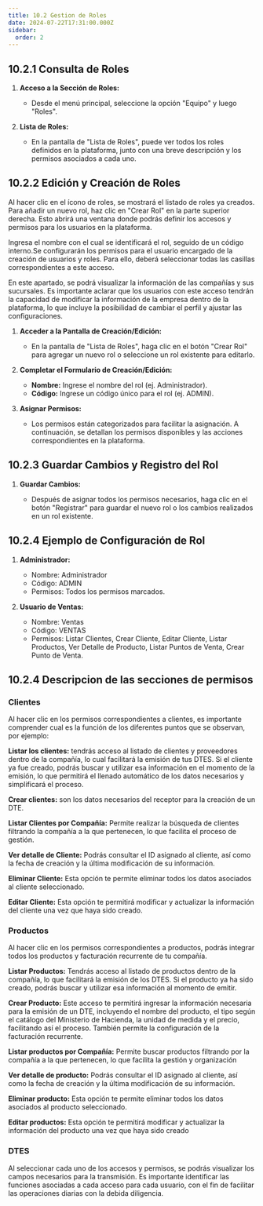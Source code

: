 ```yaml
---
title: 10.2 Gestion de Roles
date: 2024-07-22T17:31:00.000Z
sidebar:
  order: 2
---
```

## 10.2.1 Consulta de Roles

1. **Acceso a la Sección de Roles:**

   * Desde el menú principal, seleccione la opción "Equipo" y luego "Roles".
2. **Lista de Roles:**

   * En la pantalla de "Lista de Roles", puede ver todos los roles definidos en la plataforma, junto con una breve descripción y los permisos asociados a cada uno.

## 10.2.2 Edición y Creación de Roles

Al hacer clic en el ícono de roles, se mostrará el listado de roles ya creados. Para añadir un nuevo rol, haz clic en "Crear Rol" en la parte superior derecha. Esto abrirá una ventana donde podrás definir los accesos y permisos para los usuarios en la plataforma.

Ingresa el nombre con el cual se identificará el rol, seguido de un código interno.Se configurarán los permisos para el usuario encargado de la creación de usuarios y roles. Para ello, deberá seleccionar todas las casillas correspondientes a este acceso.

En este apartado, se podrá visualizar la información de las compañías y sus sucursales. Es importante aclarar que los usuarios con este acceso tendrán la capacidad de modificar la información de la empresa dentro de la plataforma, lo que incluye la posibilidad de cambiar el perfil y ajustar las configuraciones.

1. **Acceder a la Pantalla de Creación/Edición:**

   * En la pantalla de "Lista de Roles", haga clic en el botón "Crear Rol" para agregar un nuevo rol o seleccione un rol existente para editarlo.
2. **Completar el Formulario de Creación/Edición:**

   * **Nombre:** Ingrese el nombre del rol (ej. Administrador).
   * **Código:** Ingrese un código único para el rol (ej. ADMIN).
3. **Asignar Permisos:**

   * Los permisos están categorizados para facilitar la asignación. A continuación, se detallan los permisos disponibles y las acciones correspondientes en la plataforma.

## 10.2.3 Guardar Cambios y Registro del Rol

1. **Guardar Cambios:**

   * Después de asignar todos los permisos necesarios, haga clic en el botón "Registrar" para guardar el nuevo rol o los cambios realizados en un rol existente.

## 10.2.4 Ejemplo de Configuración de Rol

1. **Administrador:**

   * Nombre: Administrador
   * Código: ADMIN
   * Permisos: Todos los permisos marcados.
2. **Usuario de Ventas:**

   * Nombre: Ventas
   * Código: VENTAS
   * Permisos: Listar Clientes, Crear Cliente, Editar Cliente, Listar Productos, Ver Detalle de Producto, Listar Puntos de Venta, Crear Punto de Venta.

## 10.2.4 Descripcion de las secciones de permisos

### Clientes

Al hacer clic en los permisos correspondientes a clientes, es importante comprender cual es la función de los diferentes puntos que se observan, por ejemplo:

**Listar los clientes:** tendrás acceso al listado de clientes y proveedores dentro de la compañía, lo cual facilitará la emisión de tus DTES. Si el cliente ya fue creado, podrás buscar y utilizar esa información en el momento de la emisión, lo que permitirá el llenado automático de los datos necesarios y simplificará el proceso.

**Crear clientes:** son los datos necesarios del receptor para la creación de un DTE.

**Listar Clientes por Compañía:** Permite realizar la búsqueda de clientes filtrando la compañía a la que pertenecen, lo que facilita el proceso de gestión.

**Ver detalle de Cliente:** Podrás consultar el ID asignado al cliente, así como la fecha de creación y la última modificación de su información.

**Eliminar Cliente:** Esta opción te permite eliminar todos los datos asociados al cliente seleccionado.

**Editar Cliente:** Esta opción te permitirá modificar y actualizar la información del cliente una vez que haya sido creado.

### Productos

Al hacer clic en los permisos correspondientes a productos, podrás integrar todos los productos y facturación recurrente de tu compañía.

**Listar Productos:** Tendrás acceso al listado de productos dentro de la compañía, lo que facilitará la emisión de los DTES. Si el producto ya ha sido creado, podrás buscar y utilizar esa información al momento de emitir.

**Crear Producto:** Este acceso te permitirá ingresar la información necesaria para la emisión de un DTE, incluyendo el nombre del producto, el tipo según el catálogo del Ministerio de Hacienda, la unidad de medida y el precio, facilitando así el proceso. También permite la configuración de la facturación recurrente.

**Listar productos por Compañía:** Permite buscar productos filtrando por la compañía a la que pertenecen, lo que facilita la gestión y organización

**Ver detalle de producto:** Podrás consultar el ID asignado al cliente, así como la fecha de creación y la última modificación de su información.

**Eliminar producto:** Esta opción te permite eliminar todos los datos asociados al producto seleccionado.

**Editar productos:** Esta opción te permitirá modificar y actualizar la información del producto una vez que haya sido creado

### DTES

Al seleccionar cada uno de los accesos y permisos, se podrás visualizar los campos necesarios para la transmisión. Es importante identificar las funciones asociadas a cada acceso para cada usuario, con el fin de facilitar las operaciones diarias con la debida diligencia.
